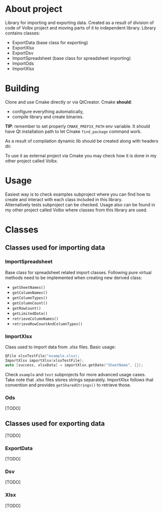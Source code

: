 # About project
 Library for importing and exporting data. Created as a result of division of code of Volbx project and moving parts of it to independent library. Library contains classes:  
 + ExportData (base class for exporting)
 + ExportXlsx
 + ExportDsv
 + ImportSpreadsheet (base class for spreadsheet importing)
 + ImportOds
 + ImportXlsx
  
# Building
Clone and use Cmake directly or via QtCreator. Cmake **should**:
+ configure everything automatically,
+ compile library and create binaries.

**TIP**: remember to set properly `CMAKE_PREFIX_PATH` env variable. It should have Qt installation path to let Cmake `find_package` command work.  

As a result of compilation dynamic lib should be created along with headers dir.

To use it as external project via Cmake you may check how it is done in my other project called Volbx.

# Usage
Easiest way is to check examples subproject where you can find how to create and interact with each class included in this library.  
Alternatively tests subproject can be checked. Usage also can be found in my other project called Volbx where classes from this library are used.

# Classes
## Classes used for importing data
### ImportSpreadsheet
Base class for spreadsheet related import classes. Following pure virtual methods need to be implemented when creating new derived class:
+ `getSheetNames()`
+ `getColumnNames()`
+ `getColumnTypes()`
+ `getColumnCount()`
+ `getRowCount()`
+ `getLimitedData()`
+ `retrieveColumnNames()`
+ `retrieveRowCountAndColumnTypes()`
### ImportXlsx
Class used to import data from .xlsx files. Basic usage:
```cpp
QFile xlsxTestFile("example.xlsx);
ImportXlsx importXlsx(xlsxTestFile);
auto [success, xlsxData] = importXlsx.getDate("SheetName", {});
```
Check `example` and `test` subprojects for more advanced usage cases.  
Take note that .xlsx files stores strings separately. ImportXlsx follows that convention and provides `getSharedStrings()` to retrieve those.
### Ods
[TODO]
## Classes used for exporting data
[TODO]
### ExportData
[TODO]
### Dsv
[TODO]
### Xlsx
[TODO]